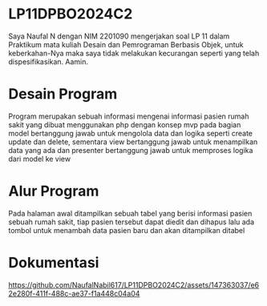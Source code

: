 # LP11DPBO2024C2

Saya Naufal N dengan NIM 2201090 mengerjakan soal LP 11 dalam Praktikum mata kuliah Desain dan Pemrograman Berbasis Objek, untuk keberkahan-Nya maka saya tidak melakukan kecurangan seperti yang telah dispesifikasikan. Aamin.

# Desain Program
Program merupakan sebuah informasi mengenai informasi pasien rumah sakit yang dibuat menggunakan php dengan konsep mvp pada bagian model bertanggung jawab untuk mengolola data dan logika seperti create update dan delete, sementara view bertanggung jawab untuk menampilkan data yang ada dan presenter bertanggung jawab untuk memproses logika dari model ke view

# Alur Program
Pada halaman awal ditampilkan sebuah tabel yang berisi informasi pasien sebuah rumah sakit, tiap pasien tersebut dapat diedit dan dihapus lalu ada tombol untuk menambah data pasien baru dan akan ditampilkan ditabel

# Dokumentasi
https://github.com/NaufalNabil617/LP11DPBO2024C2/assets/147363037/e62e280f-411f-488c-ae37-f1a448c04a04




